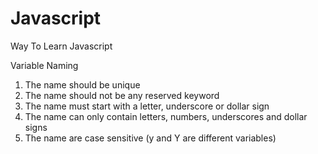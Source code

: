 # Javascript
Way To Learn Javascript

Variable Naming 
1. The name should be unique
2. The name should not be any reserved keyword
3. The name must start with a letter, underscore or dollar sign
4. The name can only contain letters, numbers, underscores and dollar signs
5. The name are case sensitive (y and Y are different variables)
